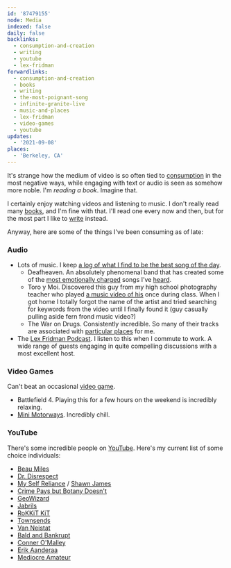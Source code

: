 ```yaml
---
id: '87479155'
node: Media
indexed: false
daily: false
backlinks:
  - consumption-and-creation
  - writing
  - youtube
  - lex-fridman
forwardlinks:
  - consumption-and-creation
  - books
  - writing
  - the-most-poignant-song
  - infinite-granite-live
  - music-and-places
  - lex-fridman
  - video-games
  - youtube
updates:
  - '2021-09-08'
places:
  - 'Berkeley, CA'
---
```

It's strange how the medium of video is so often tied to [consumption](consumption-and-creation.md) in the most negative ways, while engaging with text or audio is seen as somehow more noble. I'm *reading a book*. Imagine that. 

I certainly enjoy watching videos and listening to music. I don't really read many [books](books.md), and I'm fine with that. I'll read one every now and then, but for the most part I like to [write](writing.md) instead. 

Anyway, here are some of the things I've been consuming as of late: 

### Audio 

- Lots of music. I keep [a log of what I find to be the best song of the day](https://futureland.tv/christian/best-song-of-the-day/grid). 
    - Deafheaven. An absolutely phenomenal band that has created some of the [most emotionally charged](the-most-poignant-song.md) songs I’ve [heard](infinite-granite-live.md).
    - Toro y Moi. Discovered this guy from my high school photography teacher who played [a music video of his](https://youtu.be/gGmfOsdla2Y) once during class. When I got home I totally forgot the name of the artist and tried searching for keywords from the video until I finally found it (guy casually pulling aside fern frond music video?)
    - The War on Drugs. Consistently incredible. So many of their tracks are associated with [particular places](music-and-places.md) for me. 
- The [Lex Fridman Podcast](lex-fridman.md). I listen to this when I commute to work. A wide range of guests engaging in quite compelling discussions with a most excellent host.

### Video Games 

Can't beat an occasional [video game](video-games.md). 

- Battlefield 4. Playing this for a few hours on the weekend is incredibly relaxing.
- [Mini Motorways](https://store.steampowered.com/app/1127500/Mini_Motorways/). Incredibly chill. 


### YouTube 

There's some incredible people on [YouTube](youtube.md). Here's my current list of some choice individuals:  

- [Beau Miles](https://www.youtube.com/c/BeauMiles)
- [Dr. Disrespect](https://www.youtube.com/c/DrDisRespect)
- [My Self Reliance](https://www.youtube.com/c/ShawnJamesMySelfReliance) / [Shawn James](https://www.youtube.com/c/ShawnJames1) 
- [Crime Pays but Botany Doesn't](https://www.youtube.com/c/CrimePaysButBotanyDoesnt)
- [GeoWizard](https://www.youtube.com/c/GeoWizard)
- [Jabrils](https://www.youtube.com/c/Jabrils)
- [RoKKiT KiT](https://www.youtube.com/c/rokkitkit)
- [Townsends](https://www.youtube.com/user/jastownsendandson)
- [Van Neistat](https://www.youtube.com/user/VanNeistat)
- [Bald and Bankrupt](https://www.youtube.com/c/baldandbankrupt)
- [Conner O'Malley](https://www.youtube.com/user/omalleyrock)
- [Erik Aanderaa](https://www.youtube.com/c/ErikAanderaa)
- [Mediocre Amateur](https://www.youtube.com/c/MediocreAmateur)
